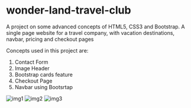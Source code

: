 # wonder-land-travel-club
 A project on some advanced concepts of HTML5, CSS3 and Bootstrap. A single page website for a travel company, with vacation destinations, navbar, pricing and checkout pages 

Concepts used in this project are:
 1. Contact Form
 2. Image Header
 3. Bootstrap cards feature
 4. Checkout Page
 5. Navbar using Bootsrtap

![img1](https://user-images.githubusercontent.com/78416066/126961087-79348630-018a-49ad-a051-e0c632a6a822.PNG)
![img2](https://user-images.githubusercontent.com/78416066/126961111-e1e35c4a-059c-4046-80e6-16979a2db8f1.PNG)
![img3](https://user-images.githubusercontent.com/78416066/126961120-83cbf148-257d-4dea-b069-7de9ed35102b.PNG)

